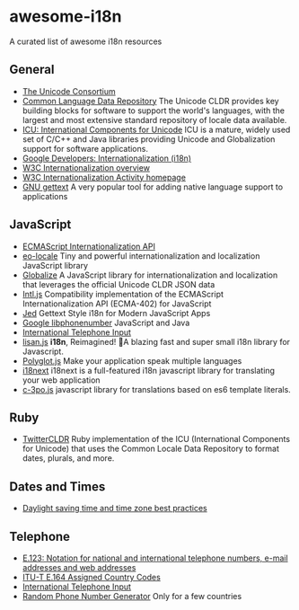 # awesome-i18n
A curated list of awesome i18n resources

## General

* [The Unicode Consortium](http://unicode.org/)
* [Common Language Data Repository](http://cldr.unicode.org/) The Unicode CLDR provides key building blocks for software to support the world's languages, with the largest and most extensive standard repository of locale data available.
* [ICU: International Components for Unicode](http://site.icu-project.org/) ICU is a mature, widely used set of C/C++ and Java libraries providing Unicode and Globalization support for software applications.
* [Google Developers: Internationalization (i18n)](https://developers.google.com/international/)
* [W3C Internationalization overview](http://www.w3.org/standards/webdesign/i18n)
* [W3C Internationalization Activity homepage](http://www.w3.org/International/)
* [GNU gettext](http://www.gnu.org/software/gettext/) A very popular tool for adding native language support to applications

## JavaScript

* [ECMAScript Internationalization API](https://developer.mozilla.org/en-US/docs/Web/JavaScript/Reference/Global_Objects/Intl)
* [eo-locale](https://github.com/ibitcy/eo-locale) Tiny and powerful internationalization and localization JavaScript library
* [Globalize](https://github.com/jquery/globalize)  A JavaScript library for internationalization and localization that leverages the official Unicode CLDR JSON data
* [Intl.js](https://github.com/andyearnshaw/Intl.js)  Compatibility implementation of the ECMAScript Internationalization API (ECMA-402) for JavaScript
* [Jed](http://slexaxton.github.io/Jed/) Gettext Style i18n for Modern JavaScript Apps
* [Google libphonenumber](https://github.com/googlei18n/libphonenumber) JavaScript and Java
* [International Telephone Input](http://jackocnr.com/intl-tel-input.html)
* [lisan.js](http://lisanjs.com) **i18n**, Reimagined! 🚀A blazing fast and super small i18n library for Javascript.
* [Polyglot.js](http://airbnb.io/polyglot.js/) Make your application speak multiple languages
* [i18next](http://i18next.com/) i18next is a full-featured i18n javascript library for translating your web application
* [c-3po.js](http://c-3po.js.org) javascript library for translations based on es6 template literals.

## Ruby

* [TwitterCLDR](https://github.com/twitter/twitter-cldr-rb)  Ruby implementation of the ICU (International Components for Unicode) that uses the Common Locale Data Repository to format dates, plurals, and more.

## Dates and Times

* [Daylight saving time and time zone best practices](http://stackoverflow.com/questions/2532729/daylight-saving-time-and-time-zone-best-practices)

## Telephone

* [E.123: Notation for national and international telephone numbers, e-mail addresses and web addresses](http://www.itu.int/rec/T-REC-E.123/en)
* [ITU-T E.164 Assigned Country Codes](http://www.itu.int/dms_pub/itu-t/opb/sp/T-SP-E.164D-11-2011-PDF-E.pdf)
* [International Telephone Input](http://jackocnr.com/intl-tel-input.html)
* [Random Phone Number Generator](https://fakenumber.org/) Only for a few countries
